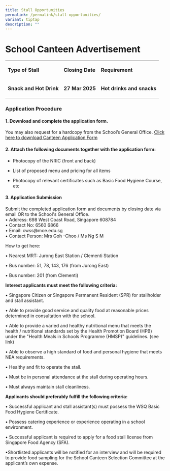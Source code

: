 ```yaml
---
title: Stall Opportunities
permalink: /permalink/stall-opportunities/
variant: tiptap
description: ""
---
```

<h1>School Canteen Advertisement</h1>
<table style="minWidth: 75px">
<colgroup>
<col>
<col>
<col>
</colgroup>
<tbody>
<tr>
<td rowspan="1" colspan="1">
<p><strong>Type of Stall</strong>
</p>
</td>
<td rowspan="1" colspan="1">
<p><strong>Closing Date</strong>
</p>
</td>
<td rowspan="1" colspan="1">
<p><strong>Requirement</strong>
</p>
</td>
</tr>
<tr>
<td rowspan="1" colspan="1">
<p><strong>Snack and Hot Drink</strong>
</p>
</td>
<td rowspan="1" colspan="1">
<p><strong>27 Mar 2025</strong>
</p>
</td>
<td rowspan="1" colspan="1">
<p><strong>Hot drinks and snacks</strong>
</p>
</td>
</tr>
</tbody>
</table>
<h3><strong>Application Procedure</strong></h3>
<h4>1. Download and complete the application form.</h4>
<p>You may also request for a hardcopy from the School’s General Office.
<a href="https://go.gov.sg/cwsscanteenapplication" rel="noopener nofollow" target="_blank">Click here to download Canteen Application Form</a>
</p>
<h4>2. Attach the following documents together with the application form:</h4>
<ul data-tight="true" class="tight">
<li>
<p>Photocopy of the NRIC (front and back)</p>
</li>
<li>
<p>List of proposed menu and pricing for all items</p>
</li>
<li>
<p>Photocopy of relevant certificates such as Basic Food Hygiene Course,
etc</p>
</li>
</ul>
<h4>3. Application Submission</h4>
<p>Submit the completed application form and documents by closing date via
email OR to the School's General Office.
<br>• Address: 698 West Coast Road, Singapore 608784
<br>• Contact No: 6560 6866
<br>• Email:&nbsp;<a rel="noopener noreferrer nofollow" target="_blank">cwss@moe.edu.sg</a>
<br>• Contact Person: Mrs Goh -Choo / Ms Ng S M</p>
<p>How to get here:</p>
<p>• Nearest MRT: Jurong East Station / Clementi Station</p>
<p>• Bus number: 51, 78, 143, 176 (from Jurong East)</p>
<p>• Bus number: 201 (from Clementi)</p>
<p></p>
<p><strong>Interest applicants must meet the following criteria:</strong>
</p>
<p>• Singapore Citizen or Singapore Permanent Resident (SPR) for stallholder
and stall assistant.</p>
<p>• Able to provide good service and quality food at reasonable prices determined
in consultation with the school.</p>
<p>• Able to provide a varied and healthy nutritional menu that meets the
health / nutritional standards set by the Health Promotion Board (HPB)
under the "Health Meals in Schools Programme (HMSP)" guidelines. (see link)</p>
<p>• Able to observe a high standard of food and personal hygiene that meets
NEA requirements.</p>
<p>• Healthy and fit to operate the stall.</p>
<p>• Must be in personal attendance at the stall during operating hours.</p>
<p>• Must always maintain stall cleanliness.</p>
<p></p>
<p><strong>Applicants should preferably fulfill the following criteria:</strong>
</p>
<p>• Successful applicant and stall assistant(s) must possess the WSQ Basic
Food Hygiene Certificate.</p>
<p>• Possess catering experience or experience operating in a school environment.</p>
<p>• Successful applicant is required to apply for a food stall license from
Singapore Food Agency (SFA).</p>
<p>•Shortlisted applicants will be notified for an interview and will be
required to provide food sampling for the School Canteen Selection Committee
at the applicant’s own expense.</p>
<p></p>
<p></p>
<p></p>